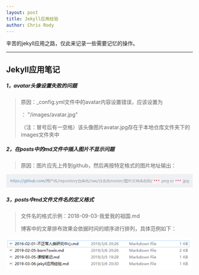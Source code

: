 ```yaml
---
layout: post
title: Jekyll应用经验
author: Chris Rody
---
```


辛苦的jekyll应用之路，仅此来记录一些需要记忆的操作。

---

##  Jekyll应用笔记

##### 1，avatar头像设置失败的问题

> 原因：_config.yml文件中的avatar内容设置错误，应该设置为
>
> ： "/images/avatar.jpg"
>
> （注：冒号后有一空格）该头像图片avatar.jpg存在于本地仓库文件夹下的images文件夹中

##### 2，在posts中的md文件中插入图片不显示问题

>原因：图片应先上传到github，然后再按特定格式的图片地址输出：
>

![地址格式](https://github.com/rodyyyy/rodyyyy.github.io/blob/master/images/2.png)

##### 3，posts中md文件文件名的定义格式

>文件名的格式示例：2018-09-03-我爱我的祖国.md
>
>博客中的文章排布效果会依据时间的顺序进行排列，具体范例如下：

![md文件名格式](https://github.com/rodyyyy/rodyyyy.github.io/blob/master/images/文件名.png)

